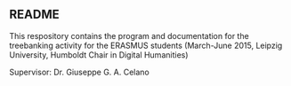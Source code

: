 ## README

This respository contains the program and documentation for the treebanking activity for the ERASMUS students 
(March-June 2015, Leipzig University, Humboldt Chair in Digital Humanities)

Supervisor: Dr. Giuseppe G. A. Celano
